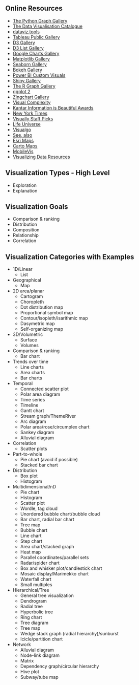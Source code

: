 ## Online Resources
- [The Python Graph Gallery](https://python-graph-gallery.com/)
- [The Data Visualisation Catalogue](http://www.datavizcatalogue.com/)
- [dataviz.tools](http://dataviz.tools/)
- [Tableau Public Gallery](https://public.tableau.com/en-us/s/gallery)
- [D3 Gallery](https://github.com/d3/d3/wiki/Gallery)
- [D3 List Gallery](http://christopheviau.com/d3list/gallery.html)
- [Google Charts Gallery](https://developers.google.com/chart/interactive/docs/gallery)
- [Matplotlib Gallery](http://matplotlib.org/gallery.html)
- [Seaborn Gallery](http://seaborn.pydata.org/examples/)
- [Bokeh Gallery](http://bokeh.pydata.org/en/latest/docs/gallery.html)
- [Power BI Custom Visuals](https://app.powerbi.com/visuals/)
- [Shiny Gallery](https://shiny.rstudio.com/gallery/)
- [The R Graph Gallery](http://www.r-graph-gallery.com/all-graphs/)
- [ggplot 2](http://docs.ggplot2.org/current/index.html)
- [Zingchart Gallery](https://www.zingchart.com/gallery/)
- [Visual Complexity](http://www.visualcomplexity.com/vc/)
- [Kantar Information is Beautiful Awards](http://www.informationisbeautifulawards.com/showcase)
- [New York Times](http://collection.marijerooze.nl/)
- [Visually Staff Picks](http://visual.ly/staffpicks)
- [Life Universe](http://moebio.com/research/lifeuniverse/)
- [Visualgo](https://visualgo.net/)
- [See, also](http://seealso.org/)
- [Esri Maps](http://www.esri.com/esri-news/maps)
- [Carto Maps](https://carto.com/gallery/)
- [MobileVis](http://mobilev.is/)
- [Visualizing Data Resources](http://www.visualisingdata.com/resources/)

## Visualization Types - High Level
- Exploration
- Explanation

## Visualization Goals
- Comparison & ranking
- Distribution
- Composition
- Relationship
- Correlation

## Visualization Categories with Examples
- 1D/Linear
    + List
- Geographical
    + Map
- 2D area/planar
    + Cartogram
    + Choropleth
    + Dot distribution map
    + Proportional symbol map
    + Contour/isopleth/isarithmic map
    + Dasymetric map
    + Self-organizing map
- 3D/Volumetric
    + Surface
    + Volumes
- Comparison & ranking
    + Bar chart
- Trends over time
    + Line charts
    + Area charts
    + Bar charts
- Temporal
    + Connected scatter plot
    + Polar area diagram
    + Time series
    + Timeline
    + Gantt chart
    + Stream graph/ThemeRiver
    + Arc diagram
    + Polar area/rose/circumplex chart
    + Sankey diagram
    + Alluvial diagram
- Correlation
    + Scatter plots
- Part-to-whole
    + Pie chart (avoid if possible)
    + Stacked bar chart
- Distribution
    + Box plot
    + Histogram
- Multidimensional/nD
    + Pie chart
    + Histogram
    + Scatter plot
    + Wordle, tag cloud
    + Unordered bubble chart/bubble cloud
    + Bar chart, radial bar chart
    + Tree map
    + Bubble chart
    + Line chart
    + Step chart
    + Area chart/stacked graph
    + Heat map
    + Parallel coordinates/parallel sets
    + Radar/spider chart
    + Box and whisker plot/candlestick chart
    + Mosaic display/Marimekko chart
    + Waterfall chart
    + Small multiples
- Hierarchical/Tree
    + General tree visualization
    + Dendrogram
    + Radial tree
    + Hyperbolic tree
    + Ring chart
    + Tree diagram
    + Tree map
    + Wedge stack graph (radial hierarchy)/sunburst
    + Icicle/partition chart
- Network
    + Alluvial diagram
    + Node-link diagram
    + Matrix
    + Dependency graph/circular hierarchy
    + Hive plot
    + Subway/tube map
